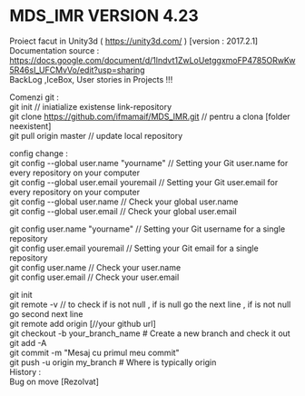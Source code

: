 # MDS_IMR VERSION 4.23
Proiect facut in Unity3d (  https://unity3d.com/  ) [version : 2017.2.1]    
Documentation source : https://docs.google.com/document/d/1lndvt1ZwLoUetggxmoFP4785ORwKw5R46sI_UFCMvVo/edit?usp=sharing             
BackLog ,IceBox, User stories in Projects !!!   

Comenzi git :   
git init                                                  // iniatialize existense link-repository  
git clone https://github.com/ifmamaif/MDS_IMR.git         //     pentru a clona [folder neexistent]   
git pull origin master                                    //     update local repository     

config change :     
git config --global user.name "yourname"    //  Setting your Git user.name for every repository on your computer     
git config --global user.email youremail    //  Setting your Git user.email for every repository on your computer     
git config --global user.name               //  Check your global user.name     
git config --global user.email              //  Check your global user.email     

git config user.name "yourname"    //  Setting your Git username for a single repository   
git config user.email youremail    //  Setting your Git email for a single repository   
git config user.name               //  Check your user.name     
git config user.email              //  Check your user.email    


git init    
git remote -v //    to check if is not null , if is null go the next line , if is not null go second next line  
git remote add origin [//your github url]   
git checkout -b your_branch_name # Create a new branch and check it out  
git add -A  
git commit -m "Mesaj cu primul meu commit"     
git push -u origin my_branch # Where is typically origin  
History :   
Bug on move [Rezolvat]   
